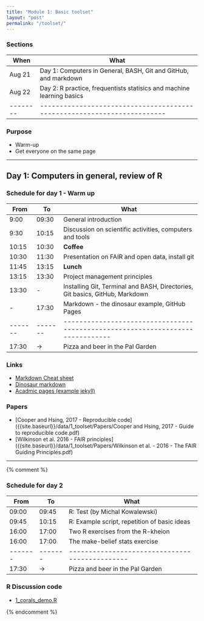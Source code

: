 ```yaml
---
title: "Module 1: Basic toolset"
layout: "post" 
permalink: "/toolset/"
---
```


### Sections

| When   | What                                                                  |
|--------|-----------------------------------------------------------------------|
| Aug 21 | Day 1: Computers in General, BASH, Git and GitHub, and markdown       |
| Aug 22 | Day 2: R practice, frequentists statisics and machine learning basics |
|--------|-----------------------------------------------------------------------|

### Purpose

-   Warm-up
-   Get everyone on the same page

* * *

## Day 1: Computers in general, review of R

### Schedule for day 1 - Warm up

| From  | To    | What                                                                         |
|-------|-------|------------------------------------------------------------------------------|
| 9:00  | 09:30 | General introduction                                                         |
| 9:30  | 10:15 | Discussion on scientific activities, computers and tools                     |
| 10:15 | 10:30 | **Coffee**                                                                   |
| 10:30 | 11:30 | Presentation on FAIR and open data, install git                              |
| 11:45 | 13:15 | **Lunch**                                                                    |
| 13:15 | 13:30 | Project management principles                                                |
| 13:30 | -     | Installing Git, Terminal and BASH, Directories, Git basics, GitHub, Markdown |
| -     | 17:30 | Markdown - the dinosaur example, GitHub Pages                                |
|-------|-------|------------------------------------------------------------------------------|
| 17:30 | -\>   | Pizza and beer in the Pal Garden                                             |

### Links
- [Markdown Cheat sheet](https://www.markdownguide.org/cheat-sheet/)
- [Dinosaur markdown](https://github.com/adamkocsis/dinosaur-markdown)
- [Acadmic pages (example jekyll)](https://github.com/academicpages/academicpages.github.io)

### Papers
-   [Cooper and Hsing, 2017 - Reproducible code]({{site.baseurl}}/data/1_toolset/Papers/Cooper and Hsing, 2017 - Guide to reproducible code.pdf)
-   [Wilkinson et al. 2016 - FAIR principles]({{site.baseurl}}/data/1_toolset/Papers/Wilkinson et al. - 2016 - The FAIR Guiding Principles.pdf)

* * * 

{% comment %}

### Schedule for day 2

| From  | To    | What                                         |
|-------|-------|----------------------------------------------|
| 09:00 | 09:45 | R: Test (by Michal Kowalewski)               |
| 09:45 | 10:15 | R: Example script, repetition of basic ideas |
| 16:00 | 17:00 | Two R exercises from the R-kheion            |
| 16:00 | 17:00 | The make-belief stats exercise               |
|-------|-------|----------------------------------------------|
| 17:30 | -\>   | Pizza and beer in the Pal Garden             |

### R Discussion code
-   [1_corals_demo.R]({{site.baseurl}}/data/1_toolset/1_corals_demo.R)



{% endcomment %}
